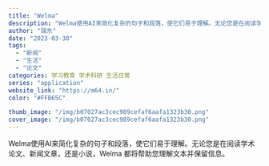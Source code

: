```yaml
---
title: "Welma"
description: "Welma使用AI来简化复杂的句子和段落，使它们易于理解。无论您是在阅读学术论文、新闻文章，还是小说，Welma 都将帮"
author: "瑞东"
date: "2023-03-30"
tags:
  - "新闻"
  - "生活"
  - "论文"
categories: 学习教育 学术科研 生活日常
series: "application"
website_link: "https://m64.in/"
color: "#FFB65C"

thumb_image: "/img/b07027ac3cec989cefaf6aafa1323b30.png"
cover_image: "/img/b07027ac3cec989cefaf6aafa1323b30.png"
---
```


Welma使用AI来简化复杂的句子和段落，使它们易于理解。无论您是在阅读学术论文、新闻文章，还是小说，Welma 都将帮助您理解文本并保留信息。